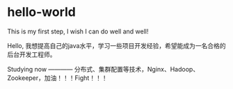 # hello-world
This is my first step, I wish I can do well and well!

Hello, 我想提高自己的java水平，学习一些项目开发经验，希望能成为一名合格的后台开发工程师。

Studying now ———— 分布式、集群配置等技术，Nginx、Hadoop、Zookeeper，加油！！！Fight！！！
